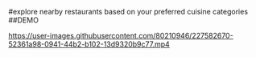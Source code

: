 #explore nearby restaurants based on your preferred cuisine categories
##DEMO 

https://user-images.githubusercontent.com/80210946/227582670-52361a98-0941-44b2-b102-13d9320b9c77.mp4
